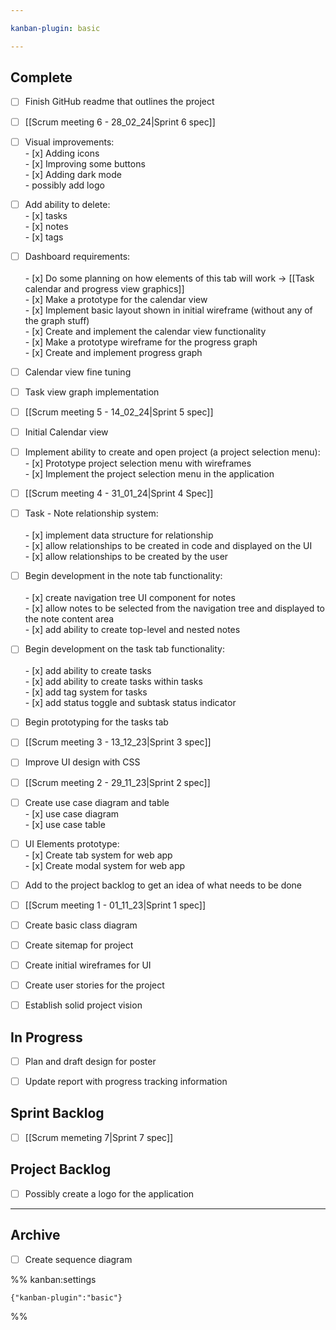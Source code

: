 ```yaml
---

kanban-plugin: basic

---
```


## Complete

- [ ] Finish GitHub readme that outlines the project
- [ ] [[Scrum meeting 6 - 28_02_24|Sprint 6 spec]]
- [ ] Visual improvements:<br>- [x] Adding icons<br>- [x] Improving some buttons<br>- [x] Adding dark mode<br>- possibly add logo
- [ ] Add ability to delete:<br>- [x] tasks<br>- [x] notes<br>- [x] tags
- [ ] Dashboard requirements:<br><br>- [x] Do some planning on how elements of this tab will work -> [[Task calendar and progress view graphics]]<br>- [x] Make a prototype for the calendar view<br>- [x] Implement basic layout shown in initial wireframe (without any of the graph stuff)<br>- [x] Create and implement the calendar view functionality<br>- [x] Make a prototype wireframe for the progress graph<br>- [x] Create and implement progress graph
- [ ] Calendar view fine tuning
- [ ] Task view graph implementation
- [ ] [[Scrum meeting 5 - 14_02_24|Sprint 5 spec]]
- [ ] Initial Calendar view
- [ ] Implement ability to create and open project (a project selection menu):<br>- [x] Prototype project selection menu with wireframes<br>- [x] Implement the project selection menu in the application
- [ ] [[Scrum meeting 4 - 31_01_24|Sprint 4 Spec]]
- [ ] Task - Note relationship system:<br><br>- [x] implement data structure for relationship<br>- [x] allow relationships to be created in code and displayed on the UI<br>- [x] allow relationships to be created by the user
- [ ] Begin development in the note tab functionality:<br><br>- [x] create navigation tree UI component for notes<br>- [x] allow notes to be selected from the navigation tree and displayed to the note content area<br>- [x] add ability to create top-level and nested notes
- [ ] Begin development on the task tab functionality:<br><br>- [x] add ability to create tasks<br>- [x] add ability to create tasks within tasks<br>- [x] add tag system for tasks<br>- [x] add status toggle and subtask status indicator
- [ ] Begin prototyping for the tasks tab
- [ ] [[Scrum meeting 3 - 13_12_23|Sprint 3 spec]]
- [ ] Improve UI design with CSS
- [ ] [[Scrum meeting 2 - 29_11_23|Sprint 2 spec]]
- [ ] Create use case diagram and table<br>- [x] use case diagram<br>- [x] use case table
- [ ] UI Elements prototype:<br>- [x] Create tab system for web app<br>- [x] Create modal system for web app
- [ ] Add to the project backlog to get an idea of what needs to be done
- [ ] [[Scrum meeting 1 - 01_11_23|Sprint 1 spec]]
- [ ] Create basic class diagram
- [ ] Create sitemap for project
- [ ] Create initial wireframes for UI
- [ ] Create user stories for the project
- [ ] Establish solid project vision


## In Progress

- [ ] Plan and draft design for poster
- [ ] Update report with progress tracking information


## Sprint Backlog

- [ ] [[Scrum memeting 7|Sprint 7 spec]]


## Project Backlog

- [ ] Possibly create a logo for the application


***

## Archive

- [ ] Create sequence diagram

%% kanban:settings
```
{"kanban-plugin":"basic"}
```
%%